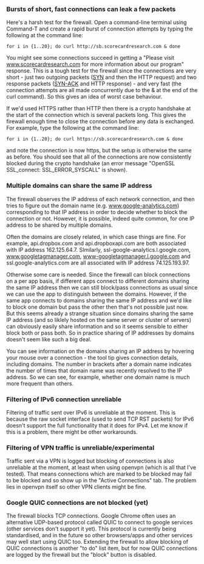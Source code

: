 ### Bursts of short, fast connections can leak a few packets

Here's a harsh test for the firewall.   Open a command-line terminal using Command-T and create a rapid burst of connection attempts by typing the following at the command line:

    for i in {1..20}; do curl http://sb.scorecardresearch.com & done

You might see some connections succeed in getting a "Please visit www.scorecardresearch.com for more information about our program" response.  This is a tough test for the firewall since the connections are very short - just two outgoing packets ([SYN](https://en.wikipedia.org/wiki/Transmission_Control_Protocol#Connection_establishment) and then the HTTP request) and two response packets ([SYN-ACK](https://en.wikipedia.org/wiki/Transmission_Control_Protocol#Connection_establishment) and HTTP response) - and very fast (the connection attempts are all made concurrently due to the & at the end of the curl command).  So this gives an idea of worst case behaviour.

If we'd used HTTPS rather than HTTP then there is a crypto handshake at the start of the connection which is several packets long.  This gives the firewall enough time to close the connection before any data is exchanged.    For example, type the following at the command line:

    for i in {1..20}; do curl https://sb.scorecardresearch.com & done

and note the connection is now https, but the setup is otherwise the same as before.  You should see that all of the connections are now consistently blocked during the crypto handshake (an error message "OpenSSL SSL_connect: SSL_ERROR_SYSCALL" is shown).

### Multiple domains can share the same IP address

The firewall observes the IP address of each network connection, and then tries to figure out the domain name (e.g. www.google-analytics.com) corresponding to that IP address in order to decide whether to block the connection or not.  However, it is possible, indeed quite common, for one IP address to be shared by multiple domains. 

Often the domains are closely related, in which case things are fine.  For example, api.dropbox.com and api.dropboxapi.com are both associated with IP address 162.125.64.7.  SImilarly, ssl-google-analytics.l.google.com, www.googletagmanager.com, www-googletagmanager.l.google.com and  ssl.google-analytics.com are all associated with IP address 74.125.193.97.

Otherwise some care is needed.  Since the firewall can block connections on a per app basis, if different apps connect to different domains sharing the same IP address then we can still block/pass connections as usual since we can use the app to distinguish between the domains.  However, if the same app connects to domains sharing the same IP address and we'd like to block one domain but pass the other then that's not possible just now.  But this seems already a strange situation since domains sharing the same IP address (and so liklely hosted on the same server or cluster of servers) can obviously easily share information and so it seems sensible to either block both or pass both.   So in practice sharing of IP addresses by domains doesn't seem like such a big deal.

You can see information on the domains sharing an IP address by hovering your mouse over a connection - the tool tip gives connection details, including domains.  The number in brackets after a domain name indicates the number of times that domain name was recently resolved to the IP address.  So we can see, for example, whether one domain name is much more frequent than others.

### Filtering of IPv6 connection unreliable

Filtering of traffic sent over IPv6 is unreliable at the moment.   This is because the raw socket interface (used to send TCP RST packets) for IPv6 doesn't support the full functionality that it does for IPv4.   Let me know if this is a problem, there might be other workarounds.

### Filtering of VPN traffic is unreliable/experimental

Traffic sent via a VPN is logged but blocking of connections is also unreliable at the moment, at least when using openvpn (which is all that I've tested).  That means connections which are marked to be blocked may fail to be blocked and so show up in the "Active Connections" tab.   The problem lies in openvpn itself so other VPN clients might be fine.  

### Google QUIC connections are not blocked (yet)

The firewall blocks TCP connections.  Google Chrome often uses an alternative UDP-based protocol called QUIC to connect to google services (other services don't support it yet).  This protocol is currently being standardised, and in the future so other browsers/apps and other services may well start using QUIC too.  Extending the firewall to allow blocking of QUIC connections is another "to do" list item, but for now QUIC connections are logged by the firewall but the "block" button is disabled.
